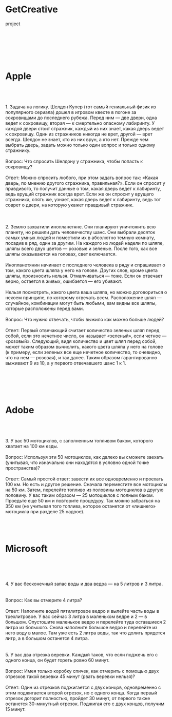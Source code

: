 <p><h1>GetCreative</h1> project</p>
</br></br></br></br></br>
<h1>Apple</h1>
<p>
</br></br></br>
1. Задача на логику. Шелдон Купер (тот самый гениальный физик из популярного сериала) дошел в игровом квесте в погоне за сокровищами до последнего рубежа. Перед ним — две двери, одна ведет к сокровищу, вторая — к смертельно опасному лабиринту. У каждой двери стоит стражник, каждый из них знает, какая дверь ведет к сокровищу. Один из стражников никогда не врет, другой — врет всегда. Шелдон не знает, кто из них врун, а кто нет. Прежде чем выбрать дверь, задать можно только один вопрос и только одному стражнику.
</br></br>
Вопрос: Что спросить Шелдону у стражника, чтобы попасть к сокровищу?
</br></br>
Ответ: Можно спросить любого, при этом задать вопрос так: «Какая дверь, по мнению другого стражника, правильная?». Если он спросит у правдивого, то получит данные о том, какая дверь ведет к лабиринту, ведь врущий стражник всегда врет. Если же он спросит у врущего стражника, опять же, узнает, какая дверь ведет к лабиринту, ведь тот соврет о двери, на которую укажет правдивый стражник. 
</br></br></br></br>
2. Землю захватили инопланетяне. Они планируют уничтожить всю планету, но решили дать человечеству шанс. Они выбрали десяток самых умных людей и поместили их в абсолютно темную комнату, посадив в ряд, один за другим. На каждого из людей надели по шляпе, шляпы всего двух цветов — розовые и зеленые. После того, как все шляпы оказываются на головах, свет включается.
</br></br>
Инопланетянин начинает с последнего человека в ряду и спрашивает о том, какого цвета шляпа у него на голове. Других слов, кроме цвета шляпы, произносить нельзя. Отмалчиваться — тоже. Если он отвечает верно, остается в живых, ошибается — его убивают.
</br></br>
Нельзя посмотреть, какого цвета ваша шляпа, но можно договориться о некоем принципе, по которому отвечать всем. Расположение шляп — случайное, комбинации могут быть любыми, вам видны все шляпы, которые расположены перед вами.
</br></br>
Вопрос: Что нужно отвечать, чтобы выжило как можно больше людей?
</br></br>
Ответ: Первый отвечающий считает количество зеленых шляп перед собой, если это нечетное число, он называет «зеленый», если четное — «розовый». Следующий, видя количество и цвет шляп перед собой, может таким образом вычислить, какого цвета шляпа у него на голове (к примеру, если зеленых все еще нечетное количество, то очевидно, что на нем — розовая), и так далее. Таким образом гарантированно выживают 9 из 10, а у первого отвечавшего шанс 1 к 1. </p>
</br></br></br></br>

<h1>Adobe</h1>
<p>
</br></br></br>
3. У вас 50 мотоциклов, с заполненным топливом баком, которого хватает на 100 км езды.
</br></br>
Вопрос: Используя эти 50 мотоциклов, как далеко вы сможете заехать (учитывая, что изначально они находятся в условно одной точке пространства)?
</br></br>
Ответ: Самый простой ответ: завести их все одновременно и проехать 100 км. Но есть и другое решение. Сначала переместите все мотоциклы на 50 км. Затем, перелейте топливо из половины мотоциклов в другую половину. У вас таким образом — 25 мотоциклов с полным баком. Проедьте еще 50 км и повторите процедуру. Так можно забраться на 350 км (не учитывая того топлива, которое останется от «лишнего» мотоцикла при разделе 25 надвое).
</br></br></br></br></p>

<h1>Microsoft</h1>
</br></br></br>
<p>4. У вас бесконечный запас воды и два ведра — на 5 литров и 3 литра.
</br></br></br>
Вопрос: Как вы отмерите 4 литра?
</br></br>
Ответ: Наполните водой пятилитровое ведро и вылейте часть воды в трехлитровое. У вас сейчас 3 литра в маленьком ведре и 2 — в большом. Опустошите маленькое ведро и перелейте туда оставшиеся 2 литра из большого. Снова наполните большое ведро и перелейте из него воду в малое. Там уже есть 2 литра воды, так что долить придется литр, а в большом останется 4 литра.
</br></br></br>
5. У вас два отрезка веревки. Каждый таков, что если поджечь его с одного конца, он будет гореть ровно 60 минут.
</br></br>
Вопрос: Имея только коробку спичек, как отмерить с помощью двух отрезков такой веревки 45 минут (рвать веревки нельзя)?
</br></br>
Ответ: Один из отрезков поджигается с двух концов, одновременно с этим поджигается второй отрезок, но с одного конца. Когда первый отрезок догорит полностью, пройдет 30 минут, от первого также останется 30-минутный отрезок. Поджигая его с двух концов, получим 15 минут. </p>
</br></br></br></br>

